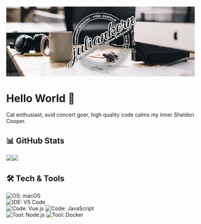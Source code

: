[![Header](https://raw.githubusercontent.com/Keyes/Keyes/master/title_image.jpg "Header")](https://juliankern.com/)

# Hello World 👋

Cat enthusiast, avid concert goer, high quality code calms my inner Sheldon Cooper. 

## 📊 GitHub Stats
<div>
  <img src="https://github-readme-stats.vercel.app/api/top-langs/?username=Keyes" />
  <img align="left" src="https://github-readme-stats.vercel.app/api?username=Keyes&show_icons=true&count_private=true&hide=issues" />
</div>

## 🛠 Tech & Tools

<img style="display:inline" src="https://img.shields.io/badge/OS-macOS-d46363?style=for-the-badge&logo=apple&logoColor=fff" alt="OS: macOS">
<br />
<img style="display:inline" src="https://img.shields.io/badge/IDE-VS%20Code-d46363?style=for-the-badge&logo=visual-studio-code&logoColor=fff" alt="IDE: VS Code">
<br />
<img style="display:inline" src="https://img.shields.io/badge/Code-Vue.js-d46363?style=for-the-badge&logo=vue.js&logoColor=fff" alt="Code: Vue.js">
<img style="display:inline" src="https://img.shields.io/badge/Code-JavaScript-d46363?style=for-the-badge&logo=javascript&logoColor=fff" alt="Code: JavaScript">
<br />
<img style="display:inline" src="https://img.shields.io/badge/Tool-Node.js-d46363?style=for-the-badge&logo=node.js&logoColor=fff" alt="Tool: Node.js">
<img style="display:inline" src="https://img.shields.io/badge/Tool-Docker-d46363?style=for-the-badge&logo=docker&logoColor=fff" alt="Tool: Docker">

<!--
**Keyes/Keyes** is a ✨ _special_ ✨ repository because its `README.md` (this file) appears on your GitHub profile.

Here are some ideas to get you started:

- 🔭 I’m currently working on ...
- 🌱 I’m currently learning ...
- 👯 I’m looking to collaborate on ...
- 🤔 I’m looking for help with ...
- 💬 Ask me about ...
- 📫 How to reach me: ...
- 😄 Pronouns: ...
- ⚡ Fun fact: ...
-->
